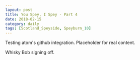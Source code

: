 ```yaml
---
layout: post
title: You Spey, I Spey - Part 4
date: 2018-02-15
category: daily
tags: [Scotland_Speyside, Speyburn_10]
---
```


Testing atom's github integration. Placeholder for real content.

Whisky Bob signing off.
